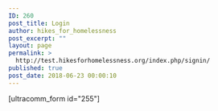 ```yaml
---
ID: 260
post_title: Login
author: hikes_for_homelessness
post_excerpt: ""
layout: page
permalink: >
  http://test.hikesforhomelessness.org/index.php/signin/
published: true
post_date: 2018-06-23 00:00:10
---
```

[ultracomm_form id="255"]